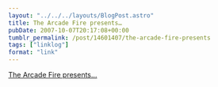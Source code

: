 ```yaml
---
layout: "../../../layouts/BlogPost.astro"
title: The Arcade Fire presents…
pubDate: 2007-10-07T20:17:08+00:00
tumblr_permalink: /post/14601407/the-arcade-fire-presents
tags: ["linklog"]
format: "link"
---
```


[The Arcade Fire presents&#8230;][1]

[1]: http://www.beonlineb.com/click_around.html
